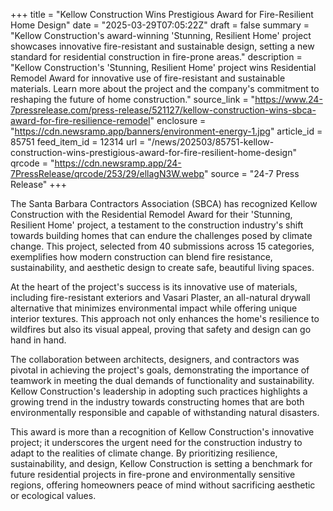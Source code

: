 +++
title = "Kellow Construction Wins Prestigious Award for Fire-Resilient Home Design"
date = "2025-03-29T07:05:22Z"
draft = false
summary = "Kellow Construction's award-winning 'Stunning, Resilient Home' project showcases innovative fire-resistant and sustainable design, setting a new standard for residential construction in fire-prone areas."
description = "Kellow Construction's 'Stunning, Resilient Home' project wins Residential Remodel Award for innovative use of fire-resistant and sustainable materials. Learn more about the project and the company's commitment to reshaping the future of home construction."
source_link = "https://www.24-7pressrelease.com/press-release/521127/kellow-construction-wins-sbca-award-for-fire-resilience-remodel"
enclosure = "https://cdn.newsramp.app/banners/environment-energy-1.jpg"
article_id = 85751
feed_item_id = 12314
url = "/news/202503/85751-kellow-construction-wins-prestigious-award-for-fire-resilient-home-design"
qrcode = "https://cdn.newsramp.app/24-7PressRelease/qrcode/253/29/ellagN3W.webp"
source = "24-7 Press Release"
+++

<p>The Santa Barbara Contractors Association (SBCA) has recognized Kellow Construction with the Residential Remodel Award for their 'Stunning, Resilient Home' project, a testament to the construction industry's shift towards building homes that can endure the challenges posed by climate change. This project, selected from 40 submissions across 15 categories, exemplifies how modern construction can blend fire resistance, sustainability, and aesthetic design to create safe, beautiful living spaces.</p><p>At the heart of the project's success is its innovative use of materials, including fire-resistant exteriors and Vasari Plaster, an all-natural drywall alternative that minimizes environmental impact while offering unique interior textures. This approach not only enhances the home's resilience to wildfires but also its visual appeal, proving that safety and design can go hand in hand.</p><p>The collaboration between architects, designers, and contractors was pivotal in achieving the project's goals, demonstrating the importance of teamwork in meeting the dual demands of functionality and sustainability. Kellow Construction's leadership in adopting such practices highlights a growing trend in the industry towards constructing homes that are both environmentally responsible and capable of withstanding natural disasters.</p><p>This award is more than a recognition of Kellow Construction's innovative project; it underscores the urgent need for the construction industry to adapt to the realities of climate change. By prioritizing resilience, sustainability, and design, Kellow Construction is setting a benchmark for future residential projects in fire-prone and environmentally sensitive regions, offering homeowners peace of mind without sacrificing aesthetic or ecological values.</p>